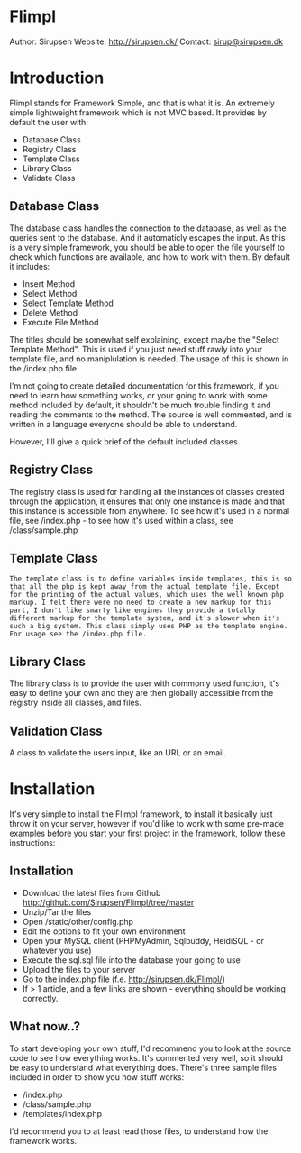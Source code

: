 Flimpl
======

Author: Sirupsen
Website: http://sirupsen.dk/
Contact: sirup@sirupsen.dk

Introduction
============

Flimpl stands for Framework Simple, and that is what it is. An extremely simple lightweight framework which is not MVC based. It provides by default the user with:

* Database Class
* Registry Class
* Template Class
* Library Class
* Validate Class

Database Class
--------------

The database class handles the connection to the database, as well as the queries sent to the database. And it automaticly escapes the input. As this is a very simple framework, you should be able to open the file yourself to check which functions are available, and how to work with them. By default it includes:

* Insert Method
* Select Method
* Select Template Method
* Delete Method
* Execute File Method

The titles should be somewhat self explaining, except maybe the "Select Template Method". This is used if you just need stuff rawly into your template file, and no maniplulation is needed. The usage of this is shown in the /index.php file.

I'm not going to create detailed documentation for this framework, if you need to learn how something works, or your going to work with some method included by default, it shouldn't be much trouble finding it and reading the comments to the method. The source is well commented, and is written in a language everyone should be able to understand.

However, I'll give a quick brief of the default included classes.

Registry Class
--------------

The registry class is used for handling all the instances of classes created through the application, it ensures that only one instance is made and that this instance is accessible from anywhere. To see how it's used in a normal file, see /index.php - to see how it's used within a class, see /class/sample.php

Template Class
--------------

	The template class is to define variables inside templates, this is so that all the php is kept away from the actual template file. Except for the printing of the actual values, which uses the well known php markup. I felt there were no need to create a new markup for this part, I don't like smarty like engines they provide a totally different markup for the template system, and it's slower when it's such a big system. This class simply uses PHP as the template engine. For usage see the /index.php file.

Library Class
-------------

The library class is to provide the user with commonly used function, it's easy to define your own and they are then globally accessible from the registry inside all classes, and files.

Validation Class
----------------

A class to validate the users input, like an URL or an email.


Installation
============

It's very simple to install the Flimpl framework, to install it basically just throw it on your server, however if you'd like to work with some pre-made examples before you start your first project in the framework, follow these instructions:

Installation
------------

* Download the latest files from Github http://github.com/Sirupsen/Flimpl/tree/master
* Unzip/Tar the files
* Open /static/other/config.php
* Edit the options to fit your own environment
* Open your MySQL client (PHPMyAdmin, Sqlbuddy, HeidiSQL - or whatever you use)
* Execute the sql.sql file into the database your going to use
* Upload the files to your server
* Go to the index.php file (f.e. http://sirupsen.dk/Flimpl/)
* If > 1 article, and a few links are shown - everything should be working correctly.

What now..?
-----------

To start developing your own stuff, I'd recommend you to look at the source code to see how everything works. It's commented very well, so it should be easy to understand what everything does. There's three sample files included in order to show you how stuff works:

* /index.php
* /class/sample.php
* /templates/index.php

I'd recommend you to at least read those files, to understand how the framework works.
